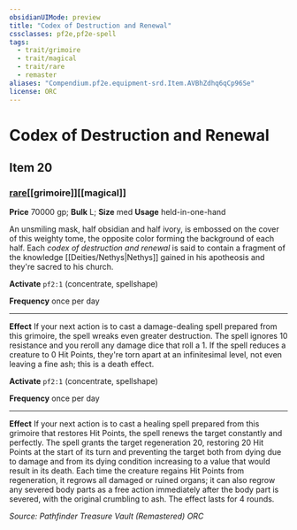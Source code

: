 ```yaml
---
obsidianUIMode: preview
title: "Codex of Destruction and Renewal"
cssclasses: pf2e,pf2e-spell
tags:
  - trait/grimoire
  - trait/magical
  - trait/rare
  - remaster
aliases: "Compendium.pf2e.equipment-srd.Item.AVBhZdhq6qCp96Se"
license: ORC
---
```

# Codex of Destruction and Renewal
## Item 20
### [rare](rare "Rare Rarity Trait")[[grimoire]][[magical]]


**Price** 70000 gp; 
**Bulk** L; **Size** med
**Usage** held-in-one-hand

An unsmiling mask, half obsidian and half ivory, is embossed on the cover of this weighty tome, the opposite color forming the background of each half. Each _codex of destruction and renewal_ is said to contain a fragment of the knowledge [[Deities/Nethys|Nethys]] gained in his apotheosis and they're sacred to his church.

**Activate** `pf2:1` (concentrate, spellshape)

**Frequency** once per day

* * *

**Effect** If your next action is to cast a damage-dealing spell prepared from this grimoire, the spell wreaks even greater destruction. The spell ignores 10 resistance and you reroll any damage dice that roll a 1. If the spell reduces a creature to 0 Hit Points, they're torn apart at an infinitesimal level, not even leaving a fine ash; this is a death effect.

**Activate** `pf2:1` (concentrate, spellshape)

**Frequency** once per day

* * *

**Effect** If your next action is to cast a healing spell prepared from this grimoire that restores Hit Points, the spell renews the target constantly and perfectly. The spell grants the target regeneration 20, restoring 20 Hit Points at the start of its turn and preventing the target both from dying due to damage and from its dying condition increasing to a value that would result in its death. Each time the creature regains Hit Points from regeneration, it regrows all damaged or ruined organs; it can also regrow any severed body parts as a free action immediately after the body part is severed, with the original crumbling to ash. The effect lasts for 4 rounds.

*Source: Pathfinder Treasure Vault (Remastered)*
*ORC*